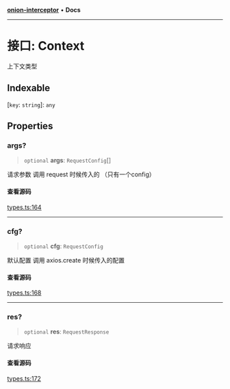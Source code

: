 [**onion-interceptor**](../README.md) • **Docs**

***

# 接口: Context

上下文类型

## Indexable

 \[`key`: `string`\]: `any`

## Properties

### args?

> `optional` **args**: `RequestConfig`[]

请求参数 调用 request 时候传入的 （只有一个config）

#### 查看源码

[types.ts:164](https://github.com/coverjs/onion-interceptor/blob/0d4864b4abe76f2775e8aa0322864f4fcb048baa/packages/core/src/types.ts#L164)

***

### cfg?

> `optional` **cfg**: `RequestConfig`

默认配置 调用 axios.create 时候传入的配置

#### 查看源码

[types.ts:168](https://github.com/coverjs/onion-interceptor/blob/0d4864b4abe76f2775e8aa0322864f4fcb048baa/packages/core/src/types.ts#L168)

***

### res?

> `optional` **res**: `RequestResponse`

请求响应

#### 查看源码

[types.ts:172](https://github.com/coverjs/onion-interceptor/blob/0d4864b4abe76f2775e8aa0322864f4fcb048baa/packages/core/src/types.ts#L172)
